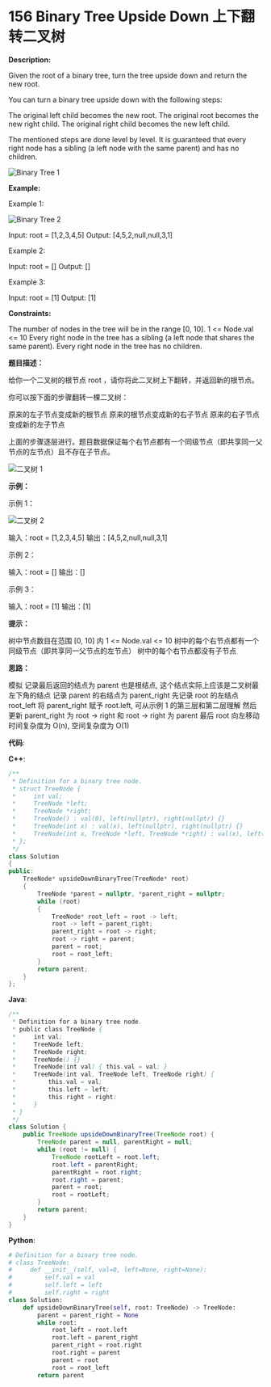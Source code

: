 # 156 Binary Tree Upside Down 上下翻转二叉树

__Description:__

Given the root of a binary tree, turn the tree upside down and return the new root.

You can turn a binary tree upside down with the following steps:

The original left child becomes the new root.
The original root becomes the new right child.
The original right child becomes the new left child.

The mentioned steps are done level by level. It is guaranteed that every right node has a sibling (a left node with the same parent) and has no children.

![Binary Tree 1](https://assets.leetcode.com/uploads/2020/08/29/main.jpg)

__Example:__

Example 1:

![Binary Tree 2](https://assets.leetcode.com/uploads/2020/08/29/updown.jpg)

Input: root = [1,2,3,4,5]
Output: [4,5,2,null,null,3,1]

Example 2:

Input: root = []
Output: []

Example 3:

Input: root = [1]
Output: [1]

__Constraints:__

The number of nodes in the tree will be in the range [0, 10].
1 <= Node.val <= 10
Every right node in the tree has a sibling (a left node that shares the same parent).
Every right node in the tree has no children.

__题目描述：__

给你一个二叉树的根节点 root ，请你将此二叉树上下翻转，并返回新的根节点。

你可以按下面的步骤翻转一棵二叉树：

原来的左子节点变成新的根节点
原来的根节点变成新的右子节点
原来的右子节点变成新的左子节点

上面的步骤逐层进行。题目数据保证每个右节点都有一个同级节点（即共享同一父节点的左节点）且不存在子节点。

![二叉树 1](https://assets.leetcode.com/uploads/2020/08/29/main.jpg)

__示例：__

示例 1：

![二叉树 2](https://assets.leetcode.com/uploads/2020/08/29/updown.jpg)

输入：root = [1,2,3,4,5]
输出：[4,5,2,null,null,3,1]

示例 2：

输入：root = []
输出：[]

示例 3：

输入：root = [1]
输出：[1]

__提示：__

树中节点数目在范围 [0, 10] 内
1 <= Node.val <= 10
树中的每个右节点都有一个同级节点（即共享同一父节点的左节点）
树中的每个右节点都没有子节点

__思路：__

模拟
记录最后返回的结点为 parent 也是根结点, 这个结点实际上应该是二叉树最左下角的结点
记录 parent 的右结点为 parent_right
先记录 root 的左结点 root_left
将 parent_right 赋予 root.left, 可从示例 1 的第三层和第二层理解
然后更新 parent_right 为 root -> right 和 root -> right 为 parent
最后 root 向左移动
时间复杂度为 O(n), 空间复杂度为 O(1)

__代码__:

__C++__:

```C++
/**
 * Definition for a binary tree node.
 * struct TreeNode {
 *     int val;
 *     TreeNode *left;
 *     TreeNode *right;
 *     TreeNode() : val(0), left(nullptr), right(nullptr) {}
 *     TreeNode(int x) : val(x), left(nullptr), right(nullptr) {}
 *     TreeNode(int x, TreeNode *left, TreeNode *right) : val(x), left(left), right(right) {}
 * };
 */
class Solution 
{
public:
    TreeNode* upsideDownBinaryTree(TreeNode* root) 
    {
        TreeNode *parent = nullptr, *parent_right = nullptr;
        while (root) 
        {
            TreeNode* root_left = root -> left;
            root -> left = parent_right;
            parent_right = root -> right;
            root -> right = parent;
            parent = root;
            root = root_left;
        }
        return parent;
    }
};
```

__Java__:

```Java
/**
 * Definition for a binary tree node.
 * public class TreeNode {
 *     int val;
 *     TreeNode left;
 *     TreeNode right;
 *     TreeNode() {}
 *     TreeNode(int val) { this.val = val; }
 *     TreeNode(int val, TreeNode left, TreeNode right) {
 *         this.val = val;
 *         this.left = left;
 *         this.right = right;
 *     }
 * }
 */
class Solution {
    public TreeNode upsideDownBinaryTree(TreeNode root) {
        TreeNode parent = null, parentRight = null;
        while (root != null) {
            TreeNode rootLeft = root.left;
            root.left = parentRight;
            parentRight = root.right;
            root.right = parent;
            parent = root;
            root = rootLeft;
        }
        return parent;
    }
}
```

__Python__:

```Python
# Definition for a binary tree node.
# class TreeNode:
#     def __init__(self, val=0, left=None, right=None):
#         self.val = val
#         self.left = left
#         self.right = right
class Solution:
    def upsideDownBinaryTree(self, root: TreeNode) -> TreeNode:
        parent = parent_right = None
        while root:
            root_left = root.left
            root.left = parent_right
            parent_right = root.right
            root.right = parent
            parent = root
            root = root_left
        return parent
```
